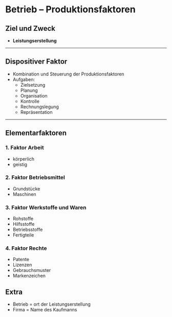 # Betrieb – Produktionsfaktoren

## Ziel und Zweck
- **Leistungserstellung**

---

## Dispositiver Faktor
- Kombination und Steuerung der Produktionsfaktoren
- Aufgaben: 
  - Zielsetzung
  - Planung
  - Organisation
  - Kontrolle
  - Rechnungslegung
  - Repräsentation

---

## Elementarfaktoren

### 1. Faktor Arbeit
- körperlich
- geistig

### 2. Faktor Betriebsmittel
- Grundstücke
- Maschinen

### 3. Faktor Werkstoffe und Waren
- Rohstoffe
- Hilfsstoffe
- Betriebsstoffe
- Fertigteile

### 4. Faktor Rechte
- Patente
- Lizenzen
- Gebrauchsmuster
- Markenzeichen

## Extra
- Betrieb = ort der Leistungserstellung
- Firma = Name des Kaufmanns
